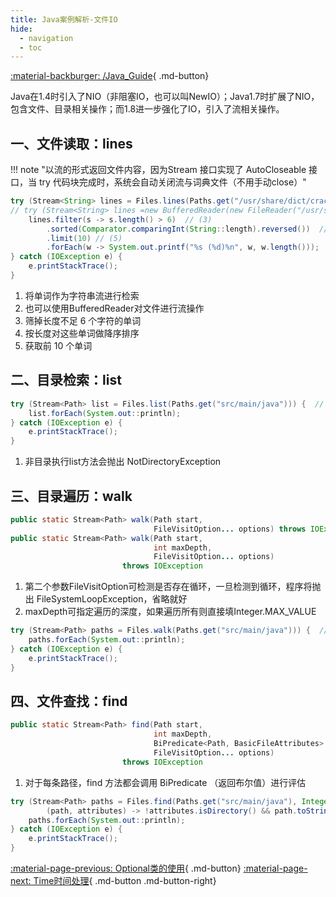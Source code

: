 ```yaml
---
title: Java案例解析-文件IO
hide:
  - navigation
  - toc
---
```


[:material-backburger: /Java_Guide](/Java_Guide/#七文件IO){ .md-button}

Java在1.4时引入了NIO（非阻塞IO，也可以叫NewIO）；Java1.7时扩展了NIO，包含文件、目录相关操作；而1.8进一步强化了IO，引入了流相关操作。

## 一、文件读取：lines

!!! note "以流的形式返回文件内容，因为Stream 接口实现了 AutoCloseable 接口，当 try 代码块完成时，系统会自动关闭流与词典文件（不用手动close）"

``` java linenums="1" title="1-1"
try (Stream<String> lines = Files.lines(Paths.get("/usr/share/dict/cracklib-small")) {  // (1)
// try (Stream<String> lines =new BufferedReader(new FileReader("/usr/share/dict/words")).lines()){ // (2)
    lines.filter(s -> s.length() > 6)  // (3)
        .sorted(Comparator.comparingInt(String::length).reversed())  // (4)
        .limit(10) // (5)
        .forEach(w -> System.out.printf("%s (%d)%n", w, w.length()));
} catch (IOException e) {
    e.printStackTrace();
}
```

1.  将单词作为字符串流进行检索
2.  也可以使用BufferedReader对文件进行流操作
3.  筛掉长度不足 6 个字符的单词
4.  按长度对这些单词做降序排序
5.  获取前 10 个单词

## 二、目录检索：list

``` java linenums="1" title="2-1 打印 src/ main/java 目录中所有文件和文件夹的名称"
try (Stream<Path> list = Files.list(Paths.get("src/main/java"))) {  // (1)
    list.forEach(System.out::println);
} catch (IOException e) {
    e.printStackTrace();
}
```

1.  非目录执行list方法会抛出 NotDirectoryException

## 三、目录遍历：walk

``` java linenums="1" title="3-1 方法定义"
public static Stream<Path> walk(Path start,  
                                FileVisitOption... options) throws IOException  // (1)
public static Stream<Path> walk(Path start,
                                int maxDepth,
                                FileVisitOption... options)
                         throws IOException
```

1.  第二个参数FileVisitOption可检测是否存在循环，一旦检测到循环，程序将抛出 FileSystemLoopException，省略就好
2.  maxDepth可指定遍历的深度，如果遍历所有则直接填Integer.MAX_VALUE

``` java linenums="1" title="3-2 通过walk方法进行目录树的遍历"
try (Stream<Path> paths = Files.walk(Paths.get("src/main/java"))) {  // (1)
    paths.forEach(System.out::println);
} catch (IOException e) {
    e.printStackTrace();
}
```

## 四、文件查找：find

``` java linenums="1" title="4-1 方法定义"
public static Stream<Path> find(Path start,
                                int maxDepth,
                                BiPredicate<Path, BasicFileAttributes> matcher,  // (1)
                                FileVisitOption... options)
                         throws IOException
```

1.  对于每条路径，find 方法都会调用 BiPredicate （返回布尔值）进行评估

``` java linenums="1" title="4-2 输出非目录文件"
try (Stream<Path> paths = Files.find(Paths.get("src/main/java"), Integer.MAX_VALUE,
        (path, attributes) -> !attributes.isDirectory() && path.toString().contains("fileio"))) {
    paths.forEach(System.out::println);
} catch (IOException e) {
    e.printStackTrace();
}
```

[:material-page-previous: Optional类的使用](optional.md){ .md-button}  [:material-page-next: Time时间处理](time.md){ .md-button .md-button-right}